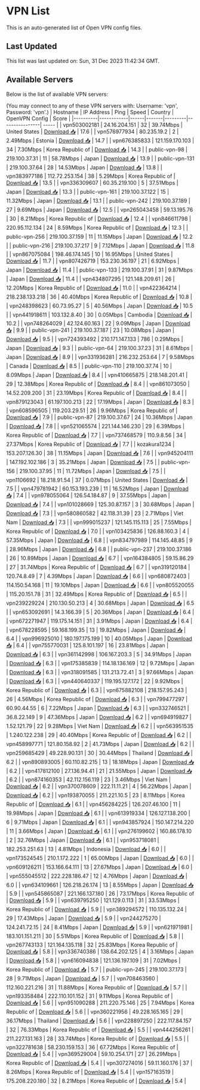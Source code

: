 # VPN List

This is an auto-generated list of Open VPN config files.

## Last Updated

This list was last updated on: Sun, 31 Dec 2023 11:42:34 GMT.

## Available Servers

Below is the list of available VPN servers:

(You may connect to any of these VPN servers with: Username: 'vpn', Password: 'vpn'.)
| Hostname | IP Address | Ping | Speed | Country | OpenVPN Config | Score |
|----------|------------|------|-------|---------|----------------| ----- |
| vpn503002181 | 24.16.204.151 | 32 | 39.74Mbps | United States | [Download 📥](./configs/server_0_US.ovpn) | 17.6 |
| vpn576977934 | 80.235.19.2 | 2 | 2.49Mbps | Estonia | [Download 📥](./configs/server_1_EE.ovpn) | 14.7 |
| vpn676385833 | 121.159.170.103 | 34 | 7.30Mbps | Korea Republic of | [Download 📥](./configs/server_2_KR.ovpn) | 14.3 |
| public-vpn-98 | 219.100.37.31 | 11 | 58.78Mbps | Japan | [Download 📥](./configs/server_3_JP.ovpn) | 13.9 |
| public-vpn-131 | 219.100.37.64 | 28 | 14.53Mbps | Japan | [Download 📥](./configs/server_4_JP.ovpn) | 13.8 |
| vpn383977186 | 112.72.253.154 | 38 | 5.29Mbps | Korea Republic of | [Download 📥](./configs/server_5_KR.ovpn) | 13.5 |
| vpn336309607 | 60.35.219.100 | 5 | 37.51Mbps | Japan | [Download 📥](./configs/server_6_JP.ovpn) | 13.3 |
| public-vpn-161 | 219.100.37.122 | 15 | 11.32Mbps | Japan | [Download 📥](./configs/server_7_JP.ovpn) | 13.1 |
| public-vpn-242 | 219.100.37.189 | 27 | 9.69Mbps | Japan | [Download 📥](./configs/server_8_JP.ovpn) | 12.5 |
| vpn265043458 | 59.13.195.76 | 30 | 8.21Mbps | Korea Republic of | [Download 📥](./configs/server_9_KR.ovpn) | 12.4 |
| vpn846611798 | 220.95.112.134 | 24 | 8.59Mbps | Korea Republic of | [Download 📥](./configs/server_10_KR.ovpn) | 12.3 |
| public-vpn-256 | 219.100.37.159 | 11 | 11.15Mbps | Japan | [Download 📥](./configs/server_11_JP.ovpn) | 12.2 |
| public-vpn-216 | 219.100.37.217 | 9 | 7.12Mbps | Japan | [Download 📥](./configs/server_12_JP.ovpn) | 11.8 |
| vpn867075084 | 198.46.174.145 | 10 | 16.95Mbps | United States | [Download 📥](./configs/server_13_US.ovpn) | 11.7 |
| vpn807426719 | 153.230.36.197 | 21 | 6.92Mbps | Japan | [Download 📥](./configs/server_14_JP.ovpn) | 11.4 |
| public-vpn-133 | 219.100.37.91 | 31 | 9.87Mbps | Japan | [Download 📥](./configs/server_15_JP.ovpn) | 11.4 |
| vpn434807295 | 121.148.209.61 | 26 | 12.20Mbps | Korea Republic of | [Download 📥](./configs/server_16_KR.ovpn) | 11.0 |
| vpn422364214 | 218.238.133.218 | 36 | 40.40Mbps | Korea Republic of | [Download 📥](./configs/server_17_KR.ovpn) | 10.8 |
| vpn248398623 | 60.73.95.27 | 5 | 40.56Mbps | Japan | [Download 📥](./configs/server_18_JP.ovpn) | 10.5 |
| vpn441918611 | 103.132.8.40 | 30 | 0.05Mbps | Cambodia | [Download 📥](./configs/server_19_KH.ovpn) | 10.2 |
| vpn748264029 | 42.124.60.163 | 22 | 9.09Mbps | Japan | [Download 📥](./configs/server_20_JP.ovpn) | 9.9 |
| public-vpn-241 | 219.100.37.187 | 23 | 10.08Mbps | Japan | [Download 📥](./configs/server_21_JP.ovpn) | 9.5 |
| vpn724393492 | 210.171.147.133 | 786 | 0.29Mbps | Japan | [Download 📥](./configs/server_22_JP.ovpn) | 9.3 |
| public-vpn-64 | 219.100.37.23 | 31 | 8.61Mbps | Japan | [Download 📥](./configs/server_23_JP.ovpn) | 8.9 |
| vpn331936281 | 216.232.253.64 | 7 | 9.58Mbps | Canada | [Download 📥](./configs/server_24_CA.ovpn) | 8.5 |
| public-vpn-110 | 219.100.37.74 | 10 | 8.09Mbps | Japan | [Download 📥](./configs/server_25_JP.ovpn) | 8.4 |
| vpn410665875 | 218.148.201.41 | 29 | 12.38Mbps | Korea Republic of | [Download 📥](./configs/server_26_KR.ovpn) | 8.4 |
| vpn861073050 | 14.52.209.200 | 31 | 23.19Mbps | Korea Republic of | [Download 📥](./configs/server_27_KR.ovpn) | 8.4 |
| vpn879123043 | 61.197.100.213 | 22 | 17.19Mbps | Japan | [Download 📥](./configs/server_28_JP.ovpn) | 8.3 |
| vpn608596505 | 119.203.29.51 | 26 | 9.96Mbps | Korea Republic of | [Download 📥](./configs/server_29_KR.ovpn) | 7.9 |
| public-vpn-87 | 219.100.37.67 | 24 | 10.36Mbps | Japan | [Download 📥](./configs/server_30_JP.ovpn) | 7.8 |
| vpn521065574 | 221.144.146.230 | 29 | 6.39Mbps | Korea Republic of | [Download 📥](./configs/server_31_KR.ovpn) | 7.7 |
| vpn737468579 | 110.9.8.56 | 34 | 27.37Mbps | Korea Republic of | [Download 📥](./configs/server_32_KR.ovpn) | 7.7 |
| kozakura1234 | 153.207.126.30 | 38 | 11.15Mbps | Japan | [Download 📥](./configs/server_33_JP.ovpn) | 7.6 |
| vpn945204111 | 147.192.102.186 | 3 | 35.21Mbps | Japan | [Download 📥](./configs/server_34_JP.ovpn) | 7.5 |
| public-vpn-156 | 219.100.37.95 | 11 | 11.72Mbps | Japan | [Download 📥](./configs/server_35_JP.ovpn) | 7.5 |
| vpn1106692 | 18.218.91.54 | 37 | 0.07Mbps | United States | [Download 📥](./configs/server_36_US.ovpn) | 7.5 |
| vpn479781942 | 60.153.193.239 | 11 | 16.52Mbps | Japan | [Download 📥](./configs/server_37_JP.ovpn) | 7.4 |
| vpn978055064 | 126.54.184.87 | 9 | 37.55Mbps | Japan | [Download 📥](./configs/server_38_JP.ovpn) | 7.4 |
| vpn101028669 | 125.30.87.157 | 3 | 30.68Mbps | Japan | [Download 📥](./configs/server_39_JP.ovpn) | 7.3 |
| vpn580860582 | 42.118.31.39 | 23 | 2.71Mbps | Viet Nam | [Download 📥](./configs/server_40_VN.ovpn) | 7.3 |
| vpn999015237 | 121.145.115.113 | 25 | 7.55Mbps | Korea Republic of | [Download 📥](./configs/server_41_KR.ovpn) | 7.0 |
| vpn103425836 | 126.88.160.3 | 4 | 57.35Mbps | Japan | [Download 📥](./configs/server_42_JP.ovpn) | 6.8 |
| vpn834797989 | 114.145.48.85 | 9 | 28.96Mbps | Japan | [Download 📥](./configs/server_43_JP.ovpn) | 6.8 |
| public-vpn-237 | 219.100.37.186 | 26 | 10.89Mbps | Japan | [Download 📥](./configs/server_44_JP.ovpn) | 6.7 |
| vpn164384805 | 59.15.86.29 | 27 | 31.74Mbps | Korea Republic of | [Download 📥](./configs/server_45_KR.ovpn) | 6.7 |
| vpn319120184 | 120.74.8.49 | 7 | 4.39Mbps | Japan | [Download 📥](./configs/server_46_JP.ovpn) | 6.6 |
| vpn680872403 | 114.150.54.168 | 11 | 19.10Mbps | Japan | [Download 📥](./configs/server_47_JP.ovpn) | 6.6 |
| vpn805520055 | 115.20.151.78 | 31 | 32.49Mbps | Korea Republic of | [Download 📥](./configs/server_48_KR.ovpn) | 6.5 |
| vpn239229224 | 210.130.50.213 | 4 | 30.68Mbps | Japan | [Download 📥](./configs/server_49_JP.ovpn) | 6.5 |
| vpn653092691 | 14.3.166.39 | 5 | 20.36Mbps | Japan | [Download 📥](./configs/server_50_JP.ovpn) | 6.4 |
| vpn672271947 | 119.175.14.151 | 31 | 3.91Mbps | Japan | [Download 📥](./configs/server_51_JP.ovpn) | 6.4 |
| vpn678228595 | 59.168.199.35 | 13 | 19.82Mbps | Japan | [Download 📥](./configs/server_52_JP.ovpn) | 6.4 |
| vpn996925010 | 180.197.175.199 | 10 | 40.05Mbps | Japan | [Download 📥](./configs/server_53_JP.ovpn) | 6.4 |
| vpn755770031 | 125.8.101.197 | 16 | 23.81Mbps | Japan | [Download 📥](./configs/server_54_JP.ovpn) | 6.3 |
| vpn361142998 | 106.167.203.3 | 5 | 34.91Mbps | Japan | [Download 📥](./configs/server_55_JP.ovpn) | 6.3 |
| vpn175385839 | 114.18.136.169 | 12 | 9.72Mbps | Japan | [Download 📥](./configs/server_56_JP.ovpn) | 6.3 |
| vpn318091585 | 131.213.72.41 | 3 | 97.66Mbps | Japan | [Download 📥](./configs/server_57_JP.ovpn) | 6.3 |
| vpn440640337 | 119.195.127.172 | 22 | 9.92Mbps | Korea Republic of | [Download 📥](./configs/server_58_KR.ovpn) | 6.3 |
| vpn675882108 | 218.157.95.243 | 26 | 4.56Mbps | Korea Republic of | [Download 📥](./configs/server_59_KR.ovpn) | 6.3 |
| vpn799477297 | 60.90.44.55 | 6 | 7.22Mbps | Japan | [Download 📥](./configs/server_60_JP.ovpn) | 6.3 |
| vpn332746521 | 36.8.22.149 | 9 | 47.36Mbps | Japan | [Download 📥](./configs/server_61_JP.ovpn) | 6.2 |
| vpn694919827 | 1.52.121.79 | 22 | 9.28Mbps | Viet Nam | [Download 📥](./configs/server_62_VN.ovpn) | 6.2 |
| vpn563951535 | 1.240.122.238 | 29 | 40.40Mbps | Korea Republic of | [Download 📥](./configs/server_63_KR.ovpn) | 6.2 |
| vpn458997771 | 121.80.158.92 | 2 | 41.73Mbps | Japan | [Download 📥](./configs/server_64_JP.ovpn) | 6.2 |
| vpn259685429 | 49.228.90.131 | 30 | 30.44Mbps | Thailand | [Download 📥](./configs/server_65_TH.ovpn) | 6.2 |
| vpn890893005 | 60.110.82.215 | 13 | 18.18Mbps | Japan | [Download 📥](./configs/server_66_JP.ovpn) | 6.2 |
| vpn417812100 | 27.136.94.41 | 21 | 21.55Mbps | Japan | [Download 📥](./configs/server_67_JP.ovpn) | 6.2 |
| vpn874160353 | 42.112.156.119 | 23 | 3.46Mbps | Viet Nam | [Download 📥](./configs/server_68_VN.ovpn) | 6.2 |
| vpn370078609 | 222.11.11.21 | 4 | 56.22Mbps | Japan | [Download 📥](./configs/server_69_JP.ovpn) | 6.2 |
| vpn193870055 | 211.221.10.5 | 23 | 8.11Mbps | Korea Republic of | [Download 📥](./configs/server_70_KR.ovpn) | 6.1 |
| vpn456284225 | 126.207.46.100 | 11 | 19.98Mbps | Japan | [Download 📥](./configs/server_71_JP.ovpn) | 6.1 |
| vpn613919334 | 126.127.138.200 | 6 | 9.71Mbps | Japan | [Download 📥](./configs/server_72_JP.ovpn) | 6.1 |
| vpn943857924 | 150.147.214.220 | 11 | 3.66Mbps | Japan | [Download 📥](./configs/server_73_JP.ovpn) | 6.1 |
| vpn276199602 | 160.86.178.10 | 2 | 32.76Mbps | Japan | [Download 📥](./configs/server_74_JP.ovpn) | 6.1 |
| vpn953718081 | 182.253.251.63 | 13 | 4.81Mbps | Indonesia | [Download 📥](./configs/server_75_ID.ovpn) | 6.0 |
| vpn173524545 | 210.1.172.222 | 1 | 65.00Mbps | Japan | [Download 📥](./configs/server_76_JP.ovpn) | 6.0 |
| vpn609126211 | 153.166.64.111 | 13 | 27.67Mbps | Japan | [Download 📥](./configs/server_77_JP.ovpn) | 6.0 |
| vpn555045512 | 222.228.186.47 | 12 | 4.76Mbps | Japan | [Download 📥](./configs/server_78_JP.ovpn) | 6.0 |
| vpn634109661 | 126.218.26.174 | 13 | 8.55Mbps | Japan | [Download 📥](./configs/server_79_JP.ovpn) | 5.9 |
| vpn545865087 | 221.166.137.180 | 26 | 73.17Mbps | Korea Republic of | [Download 📥](./configs/server_80_KR.ovpn) | 5.9 |
| vpn639795250 | 121.129.0.113 | 31 | 33.53Mbps | Korea Republic of | [Download 📥](./configs/server_81_KR.ovpn) | 5.9 |
| vpn389294572 | 110.135.132.24 | 29 | 17.43Mbps | Japan | [Download 📥](./configs/server_82_JP.ovpn) | 5.9 |
| vpn244275270 | 124.241.72.15 | 24 | 8.41Mbps | Japan | [Download 📥](./configs/server_83_JP.ovpn) | 5.9 |
| vpn621971981 | 183.101.151.211 | 30 | 5.51Mbps | Korea Republic of | [Download 📥](./configs/server_84_KR.ovpn) | 5.8 |
| vpn267743133 | 121.164.135.118 | 32 | 25.83Mbps | Korea Republic of | [Download 📥](./configs/server_85_KR.ovpn) | 5.8 |
| vpn336740386 | 138.64.202.125 | 4 | 3.16Mbps | Japan | [Download 📥](./configs/server_86_JP.ovpn) | 5.8 |
| vpn616094838 | 121.136.197.109 | 31 | 7.02Mbps | Korea Republic of | [Download 📥](./configs/server_87_KR.ovpn) | 5.7 |
| public-vpn-245 | 219.100.37.173 | 28 | 9.71Mbps | Japan | [Download 📥](./configs/server_88_JP.ovpn) | 5.7 |
| vpn708463560 | 112.160.221.216 | 31 | 11.88Mbps | Korea Republic of | [Download 📥](./configs/server_89_KR.ovpn) | 5.7 |
| vpn193358484 | 222.110.101.152 | 31 | 9.11Mbps | Korea Republic of | [Download 📥](./configs/server_90_KR.ovpn) | 5.6 |
| vpn951090288 | 211.220.75.146 | 25 | 7.94Mbps | Korea Republic of | [Download 📥](./configs/server_91_KR.ovpn) | 5.6 |
| vpn360221956 | 49.228.165.165 | 29 | 36.17Mbps | Thailand | [Download 📥](./configs/server_92_TH.ovpn) | 5.6 |
| vpn228897250 | 222.117.84.157 | 32 | 76.33Mbps | Korea Republic of | [Download 📥](./configs/server_93_KR.ovpn) | 5.5 |
| vpn444256261 | 211.227.131.163 | 28 | 33.74Mbps | Korea Republic of | [Download 📥](./configs/server_94_KR.ovpn) | 5.5 |
| vpn322781638 | 58.230.159.153 | 36 | 67.72Mbps | Korea Republic of | [Download 📥](./configs/server_95_KR.ovpn) | 5.4 |
| vpn369529004 | 59.10.254.171 | 27 | 26.29Mbps | Korea Republic of | [Download 📥](./configs/server_96_KR.ovpn) | 5.4 |
| vpn307274016 | 59.11.160.176 | 37 | 8.26Mbps | Korea Republic of | [Download 📥](./configs/server_97_KR.ovpn) | 5.4 |
| vpn157163519 | 175.208.220.180 | 32 | 8.21Mbps | Korea Republic of | [Download 📥](./configs/server_98_KR.ovpn) | 5.4 |
